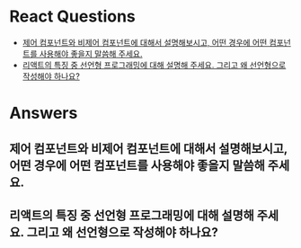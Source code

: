 # React Questions

- [제어 컴포넌트와 비제어 컴포넌트에 대해서 설명해보시고, 어떤 경우에 어떤 컴포넌트를 사용해야 좋을지 말씀해 주세요.](#제어-컴포넌트와-비제어-컴포넌트에-대해서-설명해보시고-어떤-경우에-어떤-컴포넌트를-사용해야-좋을지-말씀해-주세요)
- [리액트의 특징 중 선언형 프로그래밍에 대해 설명해 주세요. 그리고 왜 선언형으로 작성해야 하나요?](#리액트의-특징-중-선언형-프로그래밍에-대해-설명해-주세요-그리고-왜-선언형으로-작성해야-하나요)

# Answers

## 제어 컴포넌트와 비제어 컴포넌트에 대해서 설명해보시고, 어떤 경우에 어떤 컴포넌트를 사용해야 좋을지 말씀해 주세요.

## 리액트의 특징 중 선언형 프로그래밍에 대해 설명해 주세요. 그리고 왜 선언형으로 작성해야 하나요?
